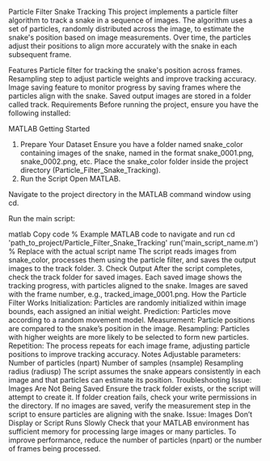 Particle Filter Snake Tracking
This project implements a particle filter algorithm to track a snake in a sequence of images. The algorithm uses a set of particles, randomly distributed across the image, to estimate the snake's position based on image measurements. Over time, the particles adjust their positions to align more accurately with the snake in each subsequent frame.

Features
Particle filter for tracking the snake's position across frames.
Resampling step to adjust particle weights and improve tracking accuracy.
Image saving feature to monitor progress by saving frames where the particles align with the snake.
Saved output images are stored in a folder called track.
Requirements
Before running the project, ensure you have the following installed:

MATLAB
Getting Started
1. Prepare Your Dataset
Ensure you have a folder named snake_color containing images of the snake, named in the format snake_0001.png, snake_0002.png, etc.
Place the snake_color folder inside the project directory (Particle_Filter_Snake_Tracking).
2. Run the Script
Open MATLAB.

Navigate to the project directory in the MATLAB command window using cd.

Run the main script:

matlab
Copy code
% Example MATLAB code to navigate and run
cd 'path_to_project/Particle_Filter_Snake_Tracking'
run('main_script_name.m') % Replace with the actual script name
The script reads images from snake_color, processes them using the particle filter, and saves the output images to the track folder.
3. Check Output
After the script completes, check the track folder for saved images. Each saved image shows the tracking progress, with particles aligned to the snake. Images are saved with the frame number, e.g., tracked_image_0001.png.
How the Particle Filter Works
Initialization: Particles are randomly initialized within image bounds, each assigned an initial weight.
Prediction: Particles move according to a random movement model.
Measurement: Particle positions are compared to the snake’s position in the image.
Resampling: Particles with higher weights are more likely to be selected to form new particles.
Repetition: The process repeats for each image frame, adjusting particle positions to improve tracking accuracy.
Notes
Adjustable parameters:
Number of particles (npart)
Number of samples (nsample)
Resampling radius (radiusp)
The script assumes the snake appears consistently in each image and that particles can estimate its position.
Troubleshooting
Issue: Images Are Not Being Saved
Ensure the track folder exists, or the script will attempt to create it. If folder creation fails, check your write permissions in the directory.
If no images are saved, verify the measurement step in the script to ensure particles are aligning with the snake.
Issue: Images Don’t Display or Script Runs Slowly
Check that your MATLAB environment has sufficient memory for processing large images or many particles.
To improve performance, reduce the number of particles (npart) or the number of frames being processed.
